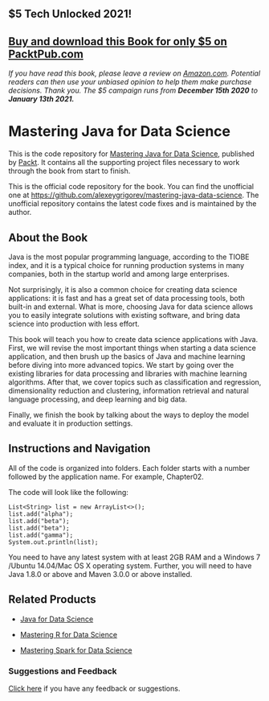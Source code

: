 ## $5 Tech Unlocked 2021!
[Buy and download this Book for only $5 on PacktPub.com](https://www.packtpub.com/product/mastering-java-for-data-science/9781782174271)
-----
*If you have read this book, please leave a review on [Amazon.com](https://www.amazon.com/gp/product/1782174273).     Potential readers can then use your unbiased opinion to help them make purchase decisions. Thank you. The $5 campaign         runs from __December 15th 2020__ to __January 13th 2021.__*

# Mastering Java for Data Science
This is the code repository for [Mastering Java for Data Science](https://www.packtpub.com/big-data-and-business-intelligence/mastering-java-data-science?utm_source=github&utm_medium=repository&utm_campaign=9781782174271), published by [Packt](https://www.packtpub.com/?utm_source=github). It contains all the supporting project files necessary to work through the book from start to finish.

This is the official code repository for the book.
You can find the unofficial one at https://github.com/alexeygrigorev/mastering-java-data-science. 
The unofficial repository contains the latest code fixes and is maintained by the author.

## About the Book
Java is the most popular programming language, according to the TIOBE index, and it is a typical choice for running production systems in many companies, both in the startup world and among large enterprises.

Not surprisingly, it is also a common choice for creating data science applications: it is fast and has a great set of data processing tools, both built-in and external. What is more, choosing Java for data science allows you to easily integrate solutions with existing software, and bring data science into production with less effort.

This book will teach you how to create data science applications with Java. First, we will revise the most important things when starting a data science application, and then brush up the basics of Java and machine learning before diving into more advanced topics. We start by going over the existing libraries for data processing and libraries with machine learning algorithms. After that, we cover topics such as classification and regression, dimensionality reduction and clustering, information retrieval and natural language processing, and deep learning and big data.

Finally, we finish the book by talking about the ways to deploy the model and evaluate it in production settings.

## Instructions and Navigation
All of the code is organized into folders. Each folder starts with a number followed by the application name. For example, Chapter02.



The code will look like the following:
```
List<String> list = new ArrayList<>();
list.add("alpha");
list.add("beta");
list.add("beta");
list.add("gamma");
System.out.println(list);
```

You need to have any latest system with at least 2GB RAM and a Windows 7 /Ubuntu
14.04/Mac OS X operating system. Further, you will need to have Java 1.8.0 or above and
Maven 3.0.0 or above installed.


## Related Products
* [Java for Data Science](https://www.packtpub.com/big-data-and-business-intelligence/java-data-science?utm_source=GitHub&utm_medium=repository&utm_campaign=9781785280115)

* [Mastering R for Data Science](https://www.packtpub.com/big-data-and-business-intelligence/mastering-r-data-science?utm_source=GitHub&utm_medium=repository&utm_campaign=9781784399160)

* [Mastering Spark for Data Science](https://www.packtpub.com/big-data-and-business-intelligence/mastering-spark-data-science?utm_source=GitHub&utm_medium=repository&utm_campaign=9781785882142)

### Suggestions and Feedback
[Click here](https://docs.google.com/forms/d/e/1FAIpQLSe5qwunkGf6PUvzPirPDtuy1Du5Rlzew23UBp2S-P3wB-GcwQ/viewform) if you have any feedback or suggestions.
